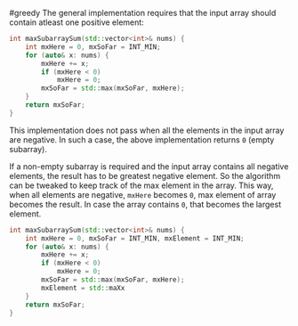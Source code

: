 #greedy
The general implementation requires that the input array should contain atleast one positive element:
```cpp
int maxSubarraySum(std::vector<int>& nums) {
	int mxHere = 0, mxSoFar = INT_MIN;
	for (auto& x: nums) {
		mxHere += x;
		if (mxHere < 0)
			mxHere = 0;
		mxSoFar = std::max(mxSoFar, mxHere);
	}
	return mxSoFar;
}
```

This implementation does not pass when all the elements in the input array are negative. In such a case, the above implementation returns `0` (empty subarray).

If a non-empty subarray is required and the input array contains all negative elements, the result has to be greatest negative element. So the algorithm can be tweaked to keep track of the max element in the array. This way, when all elements are negative, `mxHere` becomes `0`, max element of array becomes the result.
In case the array contains `0`, that becomes the largest element.

```cpp
int maxSubarraySum(std::vector<int>& nums) {
	int mxHere = 0, mxSoFar = INT_MIN, mxElement = INT_MIN;
	for (auto& x: nums) {
		mxHere += x;
		if (mxHere < 0)
			mxHere = 0;
		mxSoFar = std::max(mxSoFar, mxHere);
		mxElement = std::maXx
	}
	return mxSoFar;
}
```